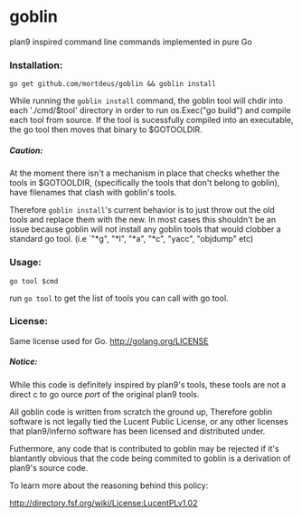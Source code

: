 goblin
======

plan9 inspired command line commands implemented in pure Go


### Installation:
`go get github.com/mortdeus/goblin && goblin install`

While running the `goblin install` command, the goblin tool will
chdir into each './cmd/$tool' directory in order to run 
os.Exec("go build") and compile each tool from source. 
If the tool is sucessfully compiled into an executable,
the go tool then moves that binary to $GOTOOLDIR.
##### Caution:
At the moment there isn't a mechanism in place that checks 
whether the tools in $GOTOOLDIR, (specifically the tools that don't belong to
goblin), have filenames that clash with goblin's tools.

Therefore `goblin install`'s current behavior is to just throw out the old tools
and replace them with the new. In most cases this shouldn't be an issue 
because goblin will not install any goblin tools that would clobber a
standard go tool. (i.e `"*g", "*l", "*a", "*c", "yacc", "objdump" etc)



### Usage:
`go tool $cmd`

 run `go tool` to get the list of tools you can call with go tool. 



### License:
Same license used for Go.
http://golang.org/LICENSE
##### Notice:
While this code is definitely inspired by plan9's tools, these
tools are not a direct c to go ource *port* of the original plan9 tools.

All goblin code is written from scratch the ground up, Therefore 
goblin software is not legally tied the Lucent Public License, or any
other licenses that plan9/inferno software has been licensed and distributed
under.

Futhermore, any code that is contributed to goblin may be rejected if
it's blantantly obvious that the code being commited to goblin is a 
derivation of plan9's source code.


To learn more about the reasoning behind this policy:

http://directory.fsf.org/wiki/License:LucentPLv1.02


